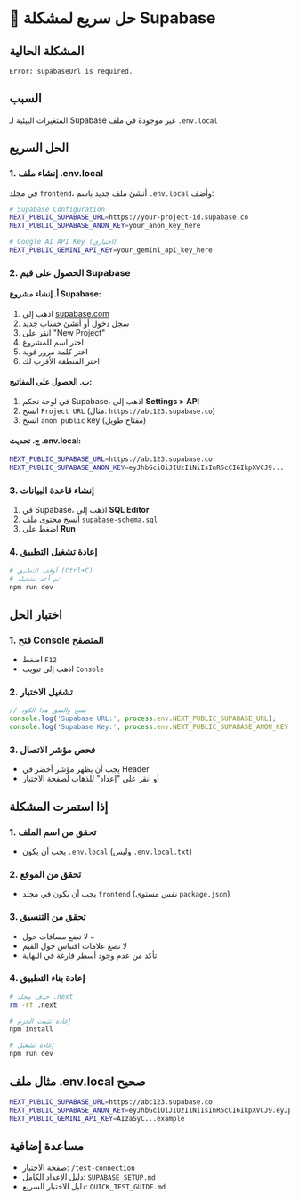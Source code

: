 # 🚨 حل سريع لمشكلة Supabase

## المشكلة الحالية
```
Error: supabaseUrl is required.
```

## السبب
المتغيرات البيئية لـ Supabase غير موجودة في ملف `.env.local`

## الحل السريع

### 1. إنشاء ملف .env.local
في مجلد `frontend`، أنشئ ملف جديد باسم `.env.local` وأضف:

```bash
# Supabase Configuration
NEXT_PUBLIC_SUPABASE_URL=https://your-project-id.supabase.co
NEXT_PUBLIC_SUPABASE_ANON_KEY=your_anon_key_here

# Google AI API Key (اختياري)
NEXT_PUBLIC_GEMINI_API_KEY=your_gemini_api_key_here
```

### 2. الحصول على قيم Supabase

#### أ. إنشاء مشروع Supabase:
1. اذهب إلى [supabase.com](https://supabase.com)
2. سجل دخول أو أنشئ حساب جديد
3. انقر على "New Project"
4. اختر اسم للمشروع
5. اختر كلمة مرور قوية
6. اختر المنطقة الأقرب لك

#### ب. الحصول على المفاتيح:
1. في لوحة تحكم Supabase، اذهب إلى **Settings > API**
2. انسخ `Project URL` (مثال: `https://abc123.supabase.co`)
3. انسخ `anon public` key (مفتاح طويل)

#### ج. تحديث .env.local:
```bash
NEXT_PUBLIC_SUPABASE_URL=https://abc123.supabase.co
NEXT_PUBLIC_SUPABASE_ANON_KEY=eyJhbGciOiJIUzI1NiIsInR5cCI6IkpXVCJ9...
```

### 3. إنشاء قاعدة البيانات
1. في Supabase، اذهب إلى **SQL Editor**
2. انسخ محتوى ملف `supabase-schema.sql`
3. اضغط على **Run**

### 4. إعادة تشغيل التطبيق
```bash
# أوقف التطبيق (Ctrl+C)
# ثم أعد تشغيله
npm run dev
```

## اختبار الحل

### 1. فتح Console المتصفح
- اضغط `F12`
- اذهب إلى تبويب `Console`

### 2. تشغيل الاختبار
```javascript
// نسخ والصق هذا الكود
console.log('Supabase URL:', process.env.NEXT_PUBLIC_SUPABASE_URL);
console.log('Supabase Key:', process.env.NEXT_PUBLIC_SUPABASE_ANON_KEY ? '✅ موجود' : '❌ مفقود');
```

### 3. فحص مؤشر الاتصال
- يجب أن يظهر مؤشر أخضر في Header
- أو انقر على "إعداد" للذهاب لصفحة الاختبار

## إذا استمرت المشكلة

### 1. تحقق من اسم الملف
- يجب أن يكون `.env.local` (وليس `.env.local.txt`)

### 2. تحقق من الموقع
- يجب أن يكون في مجلد `frontend` (نفس مستوى `package.json`)

### 3. تحقق من التنسيق
- لا تضع مسافات حول `=`
- لا تضع علامات اقتباس حول القيم
- تأكد من عدم وجود أسطر فارغة في النهاية

### 4. إعادة بناء التطبيق
```bash
# حذف مجلد .next
rm -rf .next

# إعادة تثبيت الحزم
npm install

# إعادة تشغيل
npm run dev
```

## مثال ملف .env.local صحيح

```bash
NEXT_PUBLIC_SUPABASE_URL=https://abc123.supabase.co
NEXT_PUBLIC_SUPABASE_ANON_KEY=eyJhbGciOiJIUzI1NiIsInR5cCI6IkpXVCJ9.eyJpc3MiOiJzdXBhYmFzZSIsInJlZiI6ImFiYzEyMyIsInJvbGUiOiJhbm9uIiwiaWF0IjoxNjM5MjQ5NjAwLCJleHAiOjE5NTQ4MjU2MDB9.example
NEXT_PUBLIC_GEMINI_API_KEY=AIzaSyC...example
```

## مساعدة إضافية

- صفحة الاختبار: `/test-connection`
- دليل الإعداد الكامل: `SUPABASE_SETUP.md`
- دليل الاختبار السريع: `QUICK_TEST_GUIDE.md` 
